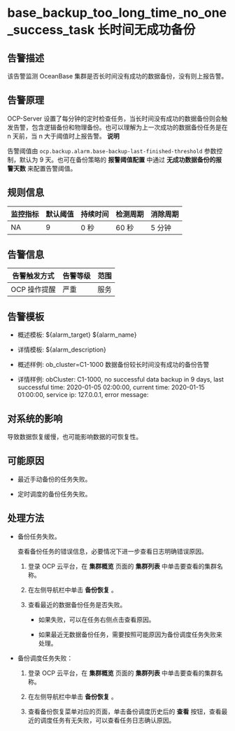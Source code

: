 base_backup_too_long_time_no_one_success_task 长时间无成功备份 
===========================================================================



告警描述 
-------------------------

该告警监测 OceanBase 集群是否长时间没有成功的数据备份，没有则上报告警。

告警原理 
-------------------------

OCP-Server 设置了每分钟的定时检查任务，当长时间没有成功的数据备份则会触发告警，包含逻辑备份和物理备份。也可以理解为上一次成功的数据备份任务是在 n 天前，当 n 大于阈值时上报告警。
**说明**



告警阈值由 `ocp.backup.alarm.base-backup-last-finished-threshold` 参数控制，默认为 9 天。也可在备份策略的 **报警阈值配置** 中通过 **无成功数据备份的报警天数** 来配置告警阈值。

规则信息 
-------------------------



| 监控指标 | 默认阈值 | 持续时间 | 检测周期 | 消除周期 |
|------|------|------|------|------|
| NA   | 9    | 0 秒  | 60 秒 | 5 分钟 |



告警信息 
-------------------------



|  告警触发方式  | 告警等级 | 范围 |
|----------|------|----|
| OCP 操作提醒 | 严重   | 服务 |



告警模板 
-------------------------

* 概述模板: ${alarm_target} ${alarm_name}

  

* 详情模板: ${alarm_description}

  

* 概述样例: ob_cluster=C1-1000 数据备份较长时间没有成功的备份告警

  

* 详情样例: obCluster: C1-1000, no successful data backup in 9 days, last successful time: 2020-01-05 02:00:00, current time: 2020-01-15 01:00:00, service ip: 127.0.0.1, error message:

  




对系统的影响 
---------------------------

导致数据恢复缓慢，也可能影响数据的可恢复性。

可能原因 
-------------------------

* 最近手动备份的任务失败。

  

* 定时调度的备份任务失败。

  




处理方法 
-------------------------

* 备份任务失败。

  查看备份任务的错误信息，必要情况下进一步查看日志明确错误原因。
  1. 登录 OCP 云平台，在 **集群概览** 页面的 **集群列表** 中单击要查看的集群名称。

     
  
  2. 在左侧导航栏中单击 **备份恢复** 。

     
  
  3. 查看最近的数据备份任务是否失败。

     * 如果失败，可以在任务右侧点击查看原因。

       
     
     * 如果最近无数据备份任务，需要按照可能原因为备份调度任务失败来处理。

       
     

     
  

  

* 备份调度任务失败：

  1. 登录 OCP 云平台，在 **集群概览** 页面的 **集群列表** 中单击要查看的集群名称。

     
  
  2. 在左侧导航栏中单击 **备份恢复** 。

     
  
  3. 查看备份恢复菜单对应的页面，单击备份调度历史后的 **查看** 按钮，查看最近的调度任务有无失败，可以查看任务日志确认原因。

     
  

  



